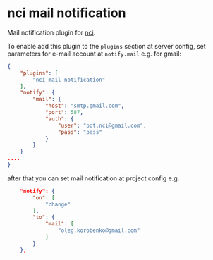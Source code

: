 # nci mail notification

Mail notification plugin for [nci](https://github.com/node-ci/nci).

To enable add this plugin to the `plugins` section at server config, set
parameters for e-mail account at `notify.mail` e.g. for gmail:

```json
{
    "plugins": [
        "nci-mail-notification"
    ],
    "notify": {
        "mail": {
            "host": "smtp.gmail.com",
            "port": 587,
            "auth": {
                "user": "bot.nci@gmail.com",
                "pass": "pass"
            }
        }
    }
....
}
```

after that you can set mail notification at project config e.g.

```json
    "notify": {
        "on": [
            "change"
        ],
        "to": {
            "mail": [
                "oleg.korobenko@gmail.com"
            ]
        }
    },
```
